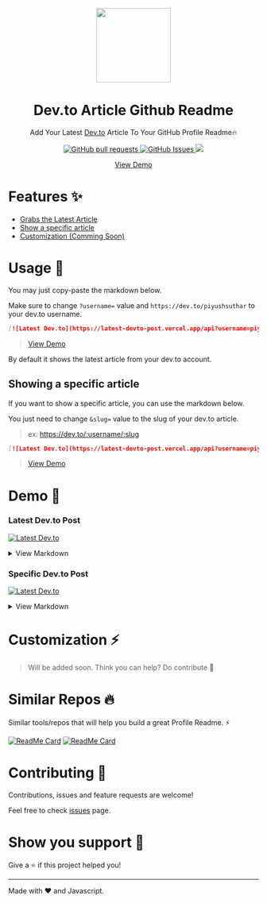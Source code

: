 <p align="center">
  <img align="center" width="150" src="https://cdn.statically.io/gh/PiyushSuthar/dev-article-github-readme/0627dff5/logo.png"/>
  <h1 align="center">Dev.to Article Github Readme</h1>
  <p align="center">Add Your Latest <a target="_blank" href="https://dev.to">Dev.to</a> Article To Your GitHub Profile Readme🔥</p>
</p>

<p align="center">
  <a href="https://github.com/PiyushSuthar/dev-article-github-readme/pulls">
    <img src="https://img.shields.io/github/issues-pr/piyushsuthar/dev-article-github-readme?style=for-the-badge" alt="GitHub pull requests"/>
  </a>
  <a href="https://github.com/PiyushSuthar/dev-article-github-readme/pulls">
    <img src="https://img.shields.io/github/issues/piyushsuthar/dev-article-github-readme?style=for-the-badge" alt="GitHub Issues"/>
  </a>
  <img src="https://img.shields.io/github/contributors/piyushsuthar/dev-article-github-readme?style=for-the-badge&labelColor=black&logo=github&color=222222"/>
</p>
<p align="center">
  <a href="#demo-">View Demo</a>
</p>

# Features ✨
- [Grabs the Latest Article]()
- [Show a specific article]()
- [Customization (Comming Soon)]()

# Usage 🌈

You may just copy-paste the markdown below.

Make sure to change `?username=` value and `https://dev.to/piyushsuthar` to your dev.to username.
```md
[![Latest Dev.to](https://latest-devto-post.vercel.app/api?username=piyushsuthar)](https://dev.to/piyushsuthar)
```
> [View Demo](#latest-devto-post)

By default it shows the latest article from your dev.to account.

## Showing a specific article

If you want to show a specific article, you can use the markdown below.

You just need to change `&slug=` value to the slug of your dev.to article.
> ex. https://dev.to/:username/:slug

```md
[![Latest Dev.to](https://latest-devto-post.vercel.app/api?username=piyushsuthar&slug=my-instagram-bot-that-posts-covid-19-data-4p05)](https://dev.to/piyushsuthar/my-instagram-bot-that-posts-covid-19-data-4p05)
```
> [View Demo](#specific-devto-post)

# Demo 💎

### Latest Dev.to Post
[![Latest Dev.to](https://latest-devto-post.vercel.app/api?username=piyushsuthar)](https://dev.to/piyushsuthar)
<details>
  <summary>View Markdown</summary>
  
  ```md
[![Latest Dev.to](https://latest-devto-post.vercel.app/api?username=piyushsuthar)](https://dev.to/piyushsuthar)
```

</details>

### Specific Dev.to Post
[![Latest Dev.to](https://latest-devto-post.vercel.app/api?username=piyushsuthar&slug=my-instagram-bot-that-posts-covid-19-data-4p05)](https://dev.to/piyushsuthar/my-instagram-bot-that-posts-covid-19-data-4p05)

<details>
  <summary>View Markdown</summary>
  
```md
[![Latest Dev.to](https://latest-devto-post.vercel.app/api?username=piyushsuthar&slug=my-instagram-bot-that-posts-covid-19-data-4p05)](https://dev.to/piyushsuthar/my-instagram-bot-that-posts-covid-19-data-4p05)
```

</details>

# Customization ⚡
> Will be added soon. Think you can help? Do contribute 🤝

# Similar Repos 🔥
Similar tools/repos that will help you build a great Profile Readme. ⚡

[![ReadMe Card](https://github-readme-stats.vercel.app/api/pin/?username=piyushsuthar&repo=github-readme-quotes)](https://github.com/PiyushSuthar/github-readme-quotes)
[![ReadMe Card](https://github-readme-stats.vercel.app/api/pin/?username=anuraghazra&repo=github-readme-stats)](https://github.com/anuraghazra/github-readme-stats)

# Contributing 🤝
Contributions, issues and feature requests are welcome!

Feel free to check [issues](https://github.com/PiyushSuthar/dev-article-github-readme/issues) page.

# Show you support 🌈
Give a ⭐️ if this project helped you!

---

Made with ❤ and Javascript.

